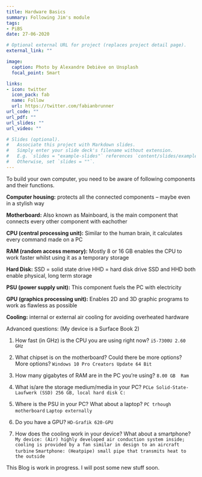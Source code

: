 ```yaml
---
title: Hardware Basics
summary: Following Jim's module 
tags:
- PiBS
date: 27-06-2020

# Optional external URL for project (replaces project detail page).
external_link: ""

image:
  caption: Photo by Alexandre Debiève on Unsplash
  focal_point: Smart

links:
- icon: twitter
  icon_pack: fab
  name: Follow
  url: https://twitter.com/fabianbrunner
url_code: ""
url_pdf: ""
url_slides: ""
url_video: ""

# Slides (optional).
#   Associate this project with Markdown slides.
#   Simply enter your slide deck's filename without extension.
#   E.g. `slides = "example-slides"` references `content/slides/example-slides.md`.
#   Otherwise, set `slides = ""`.
---
```


To build your own computer, you need to be aware of following components and their functions.


**Computer housing:** 
  protects all the connected components – maybe even in a stylish way

**Motherboard:**
  Also known as Mainboard, is the main component that connects every other component with eachother

**CPU (central processing unit):**
  Similar to the human brain, it calculates every command made on a PC 

**RAM (random access memory):**
  Mostly 8 or 16 GB enables the CPU to work faster whilst using it as a temporary storage

**Hard Disk:**
  SSD = solid state drive
  HHD = hard disk drive
  SSD and HHD both enable physical, long term storage

**PSU (power supply unit):**
  This component fuels the PC with electricity

**GPU (graphics processing unit):**
  Enables 2D and 3D graphic programs to work as flawless as possible

**Cooling:**
  internal or external air cooling for avoiding overheated hardware



Advanced questions:
(My device is a Surface Book 2)

1.	How fast (in GHz) is the CPU you are using right now?
    `i5-7300U 2.60 GHz`

2.	What chipset is on the motherboard? Could there be more options?
    More options?
    `Windows 10 Pro Creators Update 64 Bit`

3.	How many gigabytes of RAM are in the PC you’re using?
    `8.00 GB  Ram`

4.	What is/are the storage medium/media in your PC?
    `PCLe Solid-State-Laufwerk (SSD) 256 GB, local hard disk C:`

5.	Where is the PSU in your PC? What about a laptop?
    `PC trhough motherboard`
    `Laptop externally`

6.	Do you have a GPU?
    `HD-Grafik 620-GPU`

7.	How does the cooling work in your device? What about a smartphone?
    `My device: (Air) highly developed air conduction system inside; cooling is provided by a fan similar in design to an aircraft turbine`
    `Smartphone: (Heatpipe) small pipe that transmits heat to the outside`



This Blog is work in progress. I will post some new stuff soon.
